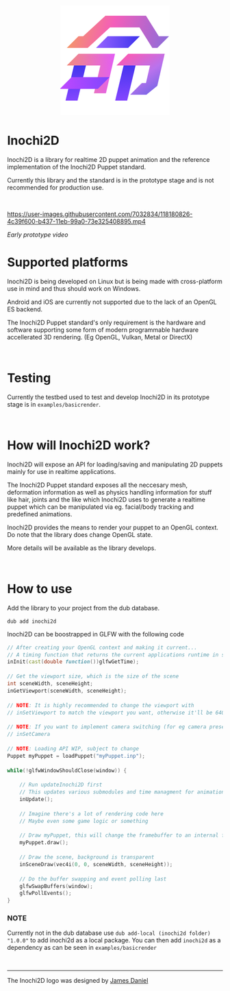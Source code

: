 <p align="center">
  <img width="256" height="256" src="logo.png">
</p>

# Inochi2D
Inochi2D is a library for realtime 2D puppet animation and the reference implementation of the Inochi2D Puppet standard.

Currently this library and the standard is in the prototype stage and is not recommended for production use.

&nbsp;


https://user-images.githubusercontent.com/7032834/118180826-4c39f600-b437-11eb-99a0-73e325408895.mp4

*Early prototype video*

# Supported platforms
Inochi2D is being developed on Linux but is being made with cross-platform use in mind and thus should work on Windows.

Android and iOS are currently not supported due to the lack of an OpenGL ES backend.

The Inochi2D Puppet standard's only requirement is the hardware and software supporting some form of modern programmable hardware accellerated 3D rendering. (Eg OpenGL, Vulkan, Metal or DirectX)

&nbsp;

# Testing
Currently the testbed used to test and develop Inochi2D in its prototype stage is in `examples/basicrender`.

&nbsp;

# How will Inochi2D work?
Inochi2D will expose an API for loading/saving and manipulating 2D puppets mainly for use in realtime applications.

The Inochi2D Puppet standard exposes all the neccesary mesh, deformation information as well as physics handling information for stuff like hair, joints and the like which Inochi2D uses to generate a realtime puppet which can be manipulated via eg. facial/body tracking and predefined animations.

Inochi2D provides the means to render your puppet to an OpenGL context. Do note that the library does change OpenGL state.

More details will be available as the library develops.

&nbsp;

# How to use
Add the library to your project from the dub database.
```
dub add inochi2d
```

Inochi2D can be boostrapped in GLFW with the following code
```d
// After creating your OpenGL context and making it current...
// A timing function that returns the current applications runtime in seconds and milliseconds is needed
inInit(cast(double function())glfwGetTime);

// Get the viewport size, which is the size of the scene
int sceneWidth, sceneHeight;
inGetViewport(sceneWidth, sceneHeight);

// NOTE: It is highly recommended to change the viewport with
// inSetViewport to match the viewport you want, otherwise it'll be 640x480

// NOTE: If you want to implement camera switching (for eg camera presets) use
// inSetCamera

// NOTE: Loading API WIP, subject to change
Puppet myPuppet = loadPuppet("myPuppet.inp");

while(!glfwWindowShouldClose(window)) {

    // Run updateInochi2D first
    // This updates various submodules and time managment for animation
    inUpdate();

    // Imagine there's a lot of rendering code here
    // Maybe even some game logic or something

    // Draw myPuppet, this will change the framebuffer to an internal framebuffer
    myPuppet.draw();

    // Draw the scene, background is transparent
    inSceneDraw(vec4i(0, 0, sceneWidth, sceneHeight));

    // Do the buffer swapping and event polling last
    glfwSwapBuffers(window);
    glfwPollEvents();
}
```

### NOTE
Currently not in the dub database use `dub add-local (inochi2d folder) "1.0.0"` to add inochi2d as a local package. You can then add `inochi2d` as a dependency as can be seen in `examples/basicrender`

&nbsp;

---

The Inochi2D logo was designed by [James Daniel](https://twitter.com/rakujira)
